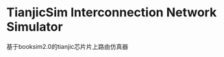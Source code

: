 TianjicSim Interconnection Network Simulator
=========================================

基于booksim2.0的tianjic芯片片上路由仿真器

